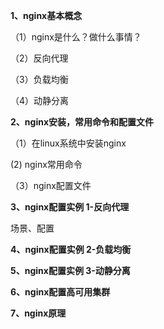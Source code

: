 **1、nginx基本概念**

（1）nginx是什么？做什么事情？

（2）反向代理

（3）负载均衡

 （4）动静分离

**2、nginx安装，常用命令和配置文件**

（1）在linux系统中安装nginx

   (2) nginx常用命令

 （3）nginx配置文件

**3、nginx配置实例 1-反向代理**

场景、配置

**4、nginx配置实例 2-负载均衡**

**5、nginx配置实例 3-动静分离**

**6、nginx配置高可用集群**

**7、nginx原理**

